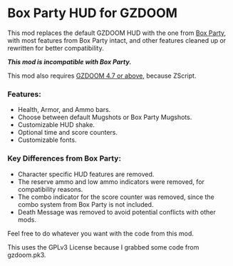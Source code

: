 # Box Party HUD for GZDOOM

This mod replaces the default GZDOOM HUD with the one from [Box Party](https://github.com/idiotbitz/box-party-demo/), with most features from Box Party intact, and other features cleaned up or rewritten for better compatibility.

***This mod is incompatible with Box Party.***

This mod also requires [GZDOOM 4.7 or above](https://zdoom.org/downloads), because ZScript.

### Features:
- Health, Armor, and Ammo bars.
- Choose between default Mugshots or Box Party Mugshots.
- Customizable HUD shake.
- Optional time and score counters.
- Customizable fonts.

### Key Differences from Box Party:
- Character specific HUD features are removed.
- The reserve ammo and low ammo indicators were removed, for compatibility reasons.
- The combo indicator for the score counter was removed, since the combo system from Box Party is not included.
- Death Message was removed to avoid potential conflicts with other mods.

Feel free to do whatever you want with the code from this mod.

This uses the GPLv3 License because I grabbed some code from gzdoom.pk3.
